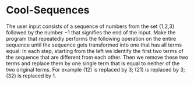 # Cool-Sequences
The user input consists of a sequence of numbers from the set {1,2,3} followed by the number −1 that signifies the end of the input. Make the program that repeatedly performs the following operation on the entire sequence until the sequence gets transformed into one that has all terms equal:  In each step, starting from the left we identify the first two terms of the sequence that are different from each other. Then we remove these two terms and replace them by one single term that is equal to neither of the two original terms. For example (12) is replaced by 3; (21) is replaced by 3; (32) is replaced by 1.
